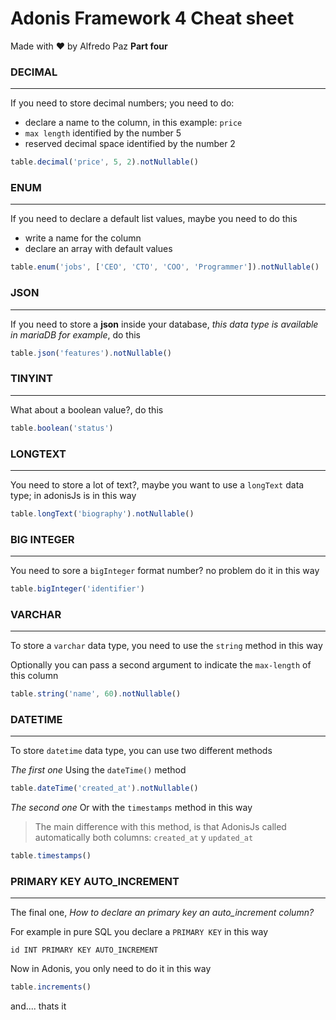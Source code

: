 # Adonis Framework 4 Cheat sheet

Made with ❤️ by Alfredo Paz **Part four**



### DECIMAL

______________________

If you need to store decimal numbers; you need to do:

- declare a name to the column, in this example: `price`
- `max length` identified by the number 5
- reserved decimal space identified by the number 2

```javascript
table.decimal('price', 5, 2).notNullable()
```



### ENUM

_______________

If you need to declare a default list values, maybe you need to do this

- write a name for the column 
- declare an array with default values

```javascript
table.enum('jobs', ['CEO', 'CTO', 'COO', 'Programmer']).notNullable()
```



### JSON

______________

If you need to store a **json** inside your database, *this data type is available in mariaDB for example*, do this

```javascript
table.json('features').notNullable()
```



### TINYINT

_______________

What about a boolean value?, do this

```javascript
table.boolean('status')
```



### LONGTEXT

_________________

You need to store a lot of text?, maybe you want to use a `longText` data type; in adonisJs is in this way

```javascript
table.longText('biography').notNullable()
```



### BIG INTEGER

_____________

You need to sore a `bigInteger` format number? no problem do it in this way

```javascript
table.bigInteger('identifier')
```



### VARCHAR

________________

To store a `varchar` data type, you need to use the `string` method in this way

Optionally you can pass a second argument to indicate the `max-length` of this column

```javascript
table.string('name', 60).notNullable()
```



### DATETIME

______________

To store `datetime` data type, you can use two different methods

*The first one* Using the `dateTime()` method

```javascript
table.dateTime('created_at').notNullable()
```



*The second one* Or with the `timestamps` method in this way

> The main difference with this method, is that AdonisJs called automatically both columns: `created_at` y `updated_at` 

```javascript
table.timestamps()
```



### PRIMARY KEY AUTO_INCREMENT

___________________

The final one, *How to declare an primary key an auto_increment column?*



For example in pure SQL you declare a `PRIMARY KEY` in this way

```mariadb
id INT PRIMARY KEY AUTO_INCREMENT
```



Now in Adonis, you only need to do it in this way

```javascript
table.increments()
```

and.... thats it

